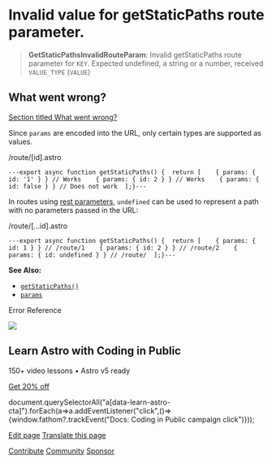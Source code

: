 Invalid value for getStaticPaths route parameter.
=================================================

> **GetStaticPathsInvalidRouteParam**: Invalid getStaticPaths route parameter for `KEY`. Expected undefined, a string or a number, received `VALUE_TYPE` (`VALUE`)

What went wrong?
----------------

[Section titled What went wrong?](#what-went-wrong)

Since `params` are encoded into the URL, only certain types are supported as values.

/route/\[id\].astro

    ---export async function getStaticPaths() {  return [    { params: { id: '1' } } // Works    { params: { id: 2 } } // Works    { params: { id: false } } // Does not work  ];}---

In routes using [rest parameters](/en/guides/routing/#rest-parameters), `undefined` can be used to represent a path with no parameters passed in the URL:

/route/\[...id\].astro

    ---export async function getStaticPaths() {  return [    { params: { id: 1 } } // /route/1    { params: { id: 2 } } // /route/2    { params: { id: undefined } } // /route/  ];}---

**See Also:**

*   [`getStaticPaths()`](/en/reference/routing-reference/#getstaticpaths)
*   [`params`](/en/reference/api-reference/#params)

Error Reference

![](/_astro/CodingInPublic.DpaYu7Qd_5sx41.webp)

Learn Astro with **Coding in Public**
-------------------------------------

150+ video lessons • Astro v5 ready

[Get 20% off](https://learnastro.dev?code=ASTRO_PROMO)

document.querySelectorAll("a\[data-learn-astro-cta\]").forEach(a=>a.addEventListener("click",()=>{window.fathom?.trackEvent("Docs: Coding in Public campaign click")}));

[Edit page](https://github.com/withastro/astro/blob/main/packages/astro/src/core/errors/errors-data.ts) [Translate this page](https://contribute.docs.astro.build/guides/i18n/)

[Contribute](/en/contribute/) [Community](https://astro.build/chat) [Sponsor](https://opencollective.com/astrodotbuild)

